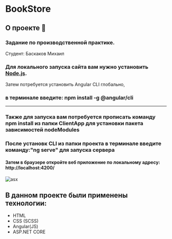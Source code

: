 # BookStore
## О проекте 📖
### Задание по производственной практике. 

Студент: Баскаков Михаил 


### Для локального запуска сайта вам нужно установить [Node.js](https://nodejs.org/en/download/).
Затем потребуется установить Angular CLI глобально, 
### в терминале введите: npm install -g @angular/cli
*** 
### Также для запуска вам потребуется прописать команду npm install из папки ClientApp для установки пакета зависимостей nodeModules
### После установк CLI из папки проекта в терминале введите команду:"ng serve" для запуска сервера

#### Затем в браузере откройте веб приложение по локальному адресу: http://localhost:4200/

![asx](https://www.sopact.com/hs-fs/hubfs/Logo/Others/AngularJS_HTML5_CSS3_logo.png?width=400&name=AngularJS_HTML5_CSS3_logo.png)

## В данном проекте были применены технологии:
* HTML
* CSS (SCSS)
* Angular(JS)
* ASP.NET CORE 
